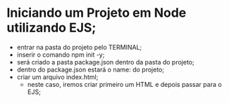 # Iniciando um Projeto em Node utilizando EJS;

- entrar na pasta do projeto pelo TERMINAL;
- inserir o comando npm init -y;
- será criado a pasta package.json dentro da pasta do projeto;
- dentro do package.json estará o name: do projeto;
- criar um arquivo index.html;
  - neste caso, iremos criar primeiro um HTML e depois passar para o EJS;